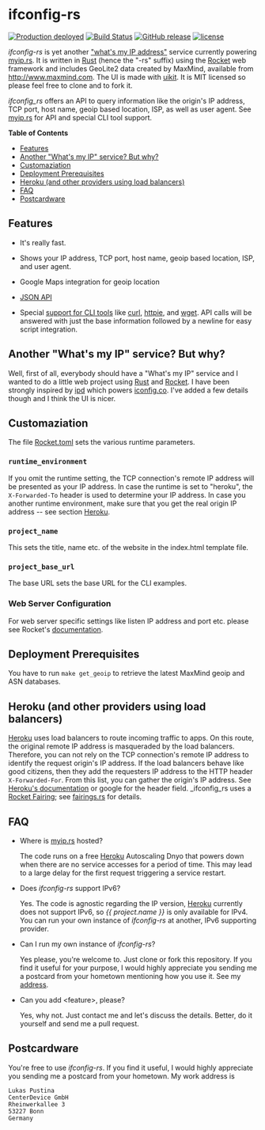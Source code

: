 # ifconfig-rs

[![Production deployed](https://img.shields.io/badge/myip.rs-prod-brightgreen.svg)](http://myip.rs) [![Build Status](https://travis-ci.org/lukaspustina/ifconfig-rs.svg?branch=master)](https://travis-ci.org/lukaspustina/ifconfig-rs) [![GitHub release](https://img.shields.io/github/release/lukaspustina/ifconfig-rs.svg)](https://github.com/lukaspustina/ifconfig-rs/releases) [![license](https://img.shields.io/github/license/lukaspustina/ifconfig-rs.svg)](https://github.com/lukaspustina/ifconfig-rs/blob/master/LICENSE)

_ifconfig-rs_ is yet another <a href="https://www.google.com/search?q=what's+my+ip+address">"what's my IP address"</a> service currently powering [myip.rs](http://myip.rs). It is written in <a href="https://www.rust-lang.org/"> Rust</a> (hence the "-rs" suffix) using the <a href="https://rocket.rs">Rocket</a> web framework and includes GeoLite2 data created by MaxMind, available from <a href="http://www.maxmind.com">http://www.maxmind.com</a>. The UI is made with <a href="https://getuikit.com">uikit</a>. It is MIT licensed so please feel free to clone and to fork it.

_ifconfig_rs_ offers an API to query information like the origin's IP address, TCP port, host name, geoip based location, ISP, as well as user agent. See [myip.rs](http://myip.rs) for API and special CLI tool support.

<!-- START doctoc generated TOC please keep comment here to allow auto update -->
<!-- DON'T EDIT THIS SECTION, INSTEAD RE-RUN doctoc TO UPDATE -->
**Table of Contents**

- [Features](#features)
- [Another "What's my IP" service? But why?](#another-whats-my-ip-service-but-why)
- [Customaziation](#customaziation)
- [Deployment Prerequisites](#deployment-prerequisites)
- [Heroku (and other providers using load balancers)](#heroku-and-other-providers-using-load-balancers)
- [FAQ](#faq)
- [Postcardware](#postcardware)

<!-- END doctoc generated TOC please keep comment here to allow auto update -->

## Features

  * It's really fast.

  * Shows your IP address, TCP port, host name, geoip based location, ISP, and user agent.

  * Google Maps integration for geoip location

  * [JSON API](http://myip.rs)

  * Special [support for CLI tools](http://myip.rs) like [curl](https://curl.haxx.se), [httpie](https://github.com/jakubroztocil/httpie), and [wget](https://www.gnu.org/software/wget/). API calls will be answered with just the base information followed by a newline for easy script integration.


## Another "What's my IP" service? But why?

Well, first of all, everybody should have a "What's my IP" service and I wanted to do a little web project using [Rust](https://www.rust-lang.org) and [Rocket](https://rocket.rs). I have been strongly inspired by [ipd](https://github.com/mpolden/ipd) which powers [iconfig.co](http://ifconfig.co). I've added a few details though and I think the UI is nicer.


## Customaziation

The file [Rocket.toml](Rocket.toml) sets the various runtime parameters.

### `runtime_environment`
 If you omit the runtime setting, the TCP connection's remote IP address will be presented as your IP address. In case the runtime is set to "heroku", the `X-Forwarded-To` header is used to determine your IP address. In case you another runtime environment, make sure that you get the real origin IP address -- see section [Heroku](#heroku-and-other-providers-using-load-balancers).

### `project_name`
This sets the title, name etc. of the website in the index.html template file.

### `project_base_url`
The base URL sets the base URL for the CLI examples.

### Web Server Configuration
For web server specific settings like listen IP address and port etc. please see Rocket's [documentation](https://rocket.rs/guide/configuration/#rockettoml).


## Deployment Prerequisites

You have to run `make get_geoip` to retrieve the latest MaxMind geoip and ASN databases.


## Heroku (and other providers using load balancers)

[Heroku](https://heroku.com) uses load balancers to route incoming traffic to apps. On this route, the original remote IP address is masqueraded by the load balancers. Therefore, you can not rely on the TCP connection's remote IP address to identify the request origin's IP address. If the load balancers behave like good citizens, then they add the requesters IP address to the HTTP header `X-Forwarded-For`. From this list, you can gather the origin's IP address. See [Heroku's documentation](https://devcenter.heroku.com/articles/http-routing#heroku-headers) or google for the header field. _ifconfig_rs uses a [Rocket Fairing](https://rocket.rs/guide/fairings/); see [fairings.rs](src/fairings.rs) for details.


## FAQ

  * Where is [myip.rs](http://myip.rs)  hosted?

    The code runs on a free <a href="https://heroku.com">Heroku</a> Autoscaling Dnyo that powers down when there are no service accesses for a period of time. This may lead to a large delay for the first request triggering a service restart.

  * Does _ifconfig-rs_ support IPv6?

    Yes. The code is agnostic regarding the IP version, <a href="https://heroku.com">Heroku</a> currently does not support IPv6, so <em>{{ project.name }}</em> is only available for IPv4. You can run your own instance of _ifconfig-rs_ at another, IPv6 supporting provider.

  * Can I run my own instance of _ifconfig-rs_?

    Yes please, you're welcome to. Just clone or fork this repository.  If you find it useful for your purpose, I would highly appreciate you sending me a postcard from your hometown mentioning how you use it. See my [address](#postcardware).

  * Can you add &lt;feature&gt;, please?

    Yes, why not. Just contact me and let's discuss the details. Better, do it yourself and send me a pull request.

## Postcardware

You're free to use _ifconfig-rs_. If you find it useful, I would highly appreciate you sending me a postcard from your hometown. My work address is

```
Lukas Pustina
CenterDevice GmbH
Rheinwerkallee 3
53227 Bonn
Germany
```

